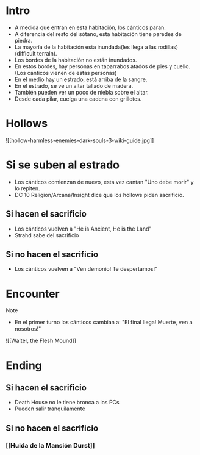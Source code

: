 # Intro
- A medida que entran en esta habitación, los cánticos paran.
- A diferencia del resto del sótano, esta habitación tiene paredes de piedra.
- La mayoría de la habitación esta inundada(les llega a las rodillas)(difficult terrain).
- Los bordes de la habitación no están inundados.
- En estos bordes, hay personas en taparrabos atados de pies y cuello.(Los cánticos vienen de estas personas)
- En el medio hay un estrado, está arriba de la sangre.
- En el estrado, se ve un altar tallado de madera.
- También pueden ver un poco de niebla sobre el altar.
- Desde cada pilar, cuelga una cadena con grilletes.
# Hollows
![[hollow-harmless-enemies-dark-souls-3-wiki-guide.jpg]]

# Si se suben al estrado
- Los cánticos comienzan de nuevo, esta vez cantan "Uno debe morir" y lo repiten.
- DC 10 Religion/Arcana/Insight dice que los hollows piden sacrificio.
## Si hacen el sacrificio
- Los cánticos vuelven a "He is Ancient, He is the Land"
- Strahd sabe del sacrificio
## Si no hacen el sacrificio
- Los cánticos vuelven a "Ven demonio! Te despertamos!"

# Encounter
>[!note]
>- En el primer turno los cánticos cambian a: "El final llega! Muerte, ven a nosotros!"


![[Walter, the Flesh Mound]]

# Ending
## Si hacen el sacrificio
- Death House no le tiene bronca a los PCs
- Pueden salir tranquilamente
## Si no hacen el sacrificio
### [[Huida de la Mansión Durst]]
